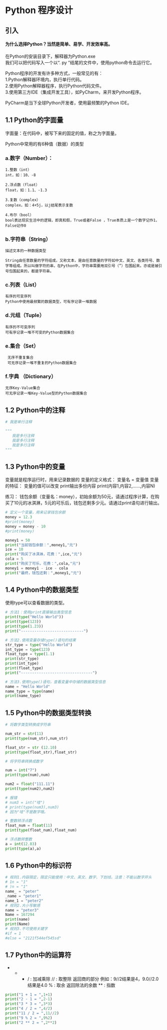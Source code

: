 # Python 程序设计
引入
-
#### 为什么选择Python？当然是简单、易学、开发效率高。  
在Python的安装目录下，解释器为Python.exe  
我们可以把代码写入一个以“. py ”结尾的文件中，使用python命令去运行它。  

Python程序的开发有许多种方式，一般常见的有：  
1.Python解释器环境内，执行单行代码。  
2.使用Python解释器程序，执行Python代码文件。  
3.使用第三方IDE（集成开发工具），如PyCharm，来开发Python程序。  

PyCharm是当下全球Python开发者，使用最频繁的Python IDE。


1.1 Python的字面量
-
字面量：在代码中，被写下来的固定的值，称之为字面量。

Python中常用的有6种值（数据）的类型

### a.数字（Number）：
    1.整数（int） 
    int，如：10、-8

    2.浮点数（float） 
    float，如：1.1、-1.3

    3.复数（complex） 
    complex，如：4+5j，以j结尾表示复数
    
    4.布尔（bool）	
    bool表达现实生活中的逻辑，即真和假，True或者False ，True本质上是一个数字记作1，False记作0

### b.字符串（String）	
    描述文本的一种数据类型	

    String由任意数量的字符组成，又称文本，是由任意数量的字符如中文、英文、各类符号、数字等组成。所以叫做字符的串，在Python中，字符串需要用双引号（”）包围起来。亦或是被引号包围起来的，都是字符串。  
### c.列表（List）	
    有序的可变序列	
    Python中使用最频繁的数据类型，可有序记录一堆数据  
### d.元组（Tuple）	
    有序的不可变序列	
    可有序记录一堆不可变的Python数据集合  
### e.集合（Set）	
     无序不重复集合	
     可无序记录一堆不重复的Python数据集合  
### f.字典 （Dictionary）	
    无序Key-Value集合	
    可无序记录一堆Key-Value型的Python数据集合  

1.2 Python中的注释
-

```py
# 我是单行注释

"""
   我是多行注释
   我是多行注释
   我是多行注释
"""
```

1.3 Python中的变量
-
变量就是程序运行时，用来记录数据的
变量的定义格式： 变量名 = 变量值
变量的特征： 变量的值可以改变
print输出多份内容
print(内容1,内容2,......,内容N)

练习：
钱包余额（变量名：money），初始余额为50元，请通过程序计算，在购买了10元的冰淇淋，5元的可乐后，钱包还剩多少元。请通过print语句进行输出。

```py
# 定义一个变量，用来记录钱包余额
money = 12.3
#print(money)
money = money - 10
#print(money)

money1 = 50
print("当前钱包余额：",money1,"元")
ice = 10
print("购买了冰淇淋，花费：",ice,"元")
cola = 5
print("购买了可乐，花费：",cola,"元")
money1 = money1 - ice - cola
print("最终，钱包还剩：",money1,"元")
```

1.4 Python中的数据类型
-
使用type可以查看数据的类型。

```py
# 方法1：使用print直接输出类型信息
print(type("Hello World"))
print(type(123))
print(type(1.23))
print("----------------------------")

# 方法2.使用变量存储type()语句的结果
str_type = type("Hello World")
int_type = type(123)
float_type = type(1.1)
print(str_type)
print(int_type)
print(float_type)
print("--------------------------------")

# 方法3.使用type()语句，查看变量中存储的数据类型信息
name = "Hello World"
name_type = type(name)
print(name_type)
```

1.5 Python中的数据类型转换
-
```python
# 将数字类型转换成字符串

num_str = str(11)
print(type(num_str),num_str)

float_str = str (12.10)
print(type(float_str),float_str)

# 将字符串转换成数字

num = int("7")
print(type(num),num)

num2 = float("111.11")
print(type(num2),num2)

# 报错
# num3 = int("哇")
# print(type(num3),num3)
# 因为"哇"不是数字哦。

# 整数转浮点数
float_num = float(11)
print(type(float_num),float_num)

# 浮点数转整数
a = int(12.83)
print(type(a),a)
```
1.6 Python中的标识符
-

```py
# 规则1.内容限定，限定只能使用：中文、英文、数字、下划线，注意：不能以数字开头
# 1n = "1"
# )n = "1"
name_ = "peter"
_name = "peter1"
name_1 = "peter2"
# 规则2.大小写敏感
name = "peter3"
Name = 167294
print(name)
print(Name)
# 规则3.不可使用关键字
#if = 1
#else = "2121f544ef545sd"
```
1.7 Python中的运算符
-

+ - * / : 加减乘除
// : 取整除 返回商的部分 例如：9//2结果是4，9.0//2.0结果是4.0
% : 取余 返回除法的余数
** : 指数

```py
print("1 + 1 = ",1+1)
print("2 - 1 = ",2-1)
print("3 * 3 = ",3*3)
print("4 / 2 = ",4/2)
print("11 / 2 = ",11//2)
print("9 % 2 = ",9%2)
print("2 ** 2 = ",2**2)
```

